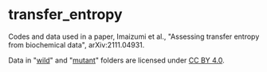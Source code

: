 # transfer_entropy
Codes and data used in a paper, Imaizumi et al., "Assessing transfer entropy from biochemical data", arXiv:2111.04931.

Data in "[wild](https://github.com/kabashiy/transfer_entropy/tree/main/wild)" and "[mutant](https://github.com/kabashiy/transfer_entropy/tree/main/mutant)" folders  are licensed under [CC BY 4.0](https://creativecommons.org/licenses/by/4.0/deed.en).
